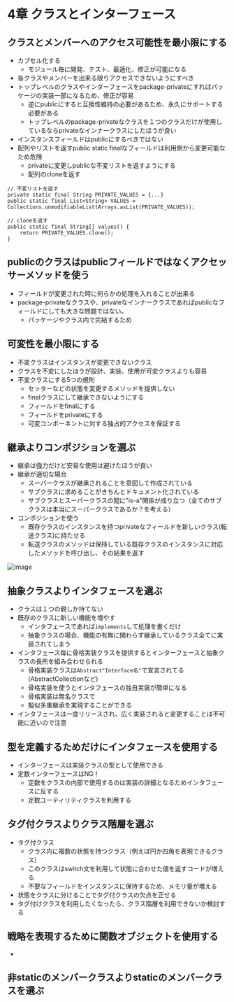 # 4章 クラスとインターフェース
## クラスとメンバーへのアクセス可能性を最小限にする　
* カプセル化する
	* モジュール毎に開発、テスト、最適化、修正が可能になる
* 各クラスやメンバーを出来る限りアクセスできないようにすべき
* トップレベルのクラスやインターフェースをpackage-privateにすればパッケージの実装一部になるため、修正が容易
	* 逆にpublicにすると互換性維持の必要があるため、永久にサポートする必要がある
	* トップレベルのpackage-privateなクラスを１つのクラスだけが使用しているならprivateなインナークラスにしたほうが良い
* インスタンスフィールドはpublicにするべきではない
* 配列やリストを返すpublic static finalなフィールドは利用側から変更可能なため危険
	* privateに変更しpublicな不変リストを返すようにする
	* 配列のcloneを返す
	
```
// 不変リストを返す
private static final String PRIVATE_VALUES = {...}
public static final List<String> VALUES = Collections.unmodifiableList(Arrays.asList(PRIVATE_VALUES));

// cloneを返す
public static final String[] values() {
	return PRIVATE_VALUES.clone();
}
```

## publicのクラスはpublicフィールドではなくアクセッサーメソッドを使う
* フィールドが変更された時に何らかの処理を入れることが出来る
* package-privateなクラスや、privateなインナークラスであればpublicなフィールドにしても大きな問題ではない。
	* パッケージやクラス内で完結するため
	
## 可変性を最小限にする
* 不変クラスはインスタンスが変更できないクラス
* クラスを不変にしたほうが設計、実装、使用が可変クラスよりも容易
* 不変クラスにする5つの規則
	* セッターなどの状態を変更するメソッドを提供しない
	* finalクラスにして継承できないようにする
	* フィールドをfinalにする
	* フィールドをprivateにする
	* 可変コンポーネントに対する独占的アクセスを保証する

## 継承よりコンポジションを選ぶ
* 継承は強力だけど安易な使用は避けたほうが良い
* 継承が適切な場合
	* スーパークラスが継承されることを意図して作成されている
	* サブクラスに求めることがきちんとドキュメント化されている
	* サブクラスとスーパークラスの間に"is-a"関係が成り立つ（全てのサブクラスは本当にスーパークラスであるか？を考える） 
* コンポジションを使う
	* 既存クラスのインスタンスを持つprivateなフィールドを新しいクラス(転送クラス)に持たせる
	* 転送クラスのメソッドは保持している既存クラスのインスタンスに対応したメソッドを呼び出し、その結果を返す	

![image](/Users/tanakatatsuya/Documents/markdown/Chapter4_16.png)

## 抽象クラスよりインタフェースを選ぶ
* クラスは１つの親しか持てない
* 既存のクラスに新しい機能を増やす
	* インタフェースであれば`implements`して処理を書くだけ
	* 抽象クラスの場合、機能の有無に関わらず継承しているクラス全てに実装されてしまう
* インタフェース毎に骨格実装クラスを提供するとインターフェースと抽象クラスの長所を組み合わせられる
	* 骨格実装クラスは`Abstract"Interface名"`で宣言されてる(AbstractCollectionなど)
	* 骨格実装を使うとインタフェースの独自実装が簡単になる
	* 骨格実装は無名クラスで
	* 擬似多重継承を実現することができる
* インタフェースは一度リリースされ、広く実装されると変更することは不可能に近いので注意

## 型を定義するためだけにインタフェースを使用する
* インターフェースは実装クラスの型として使用できる
* 定数インターフェースはNG！
	* 定数をクラスの内部で使用するのは実装の詳細となるためインタフェースに反する
	* 定数ユーティリティクラスを利用する

## タグ付クラスよりクラス階層を選ぶ
* タグ付クラス
	* クラス内に複数の状態を持つクラス（例えば円か四角を表現できるクラス）
	* このクラスはswitch文を利用して状態に合わせた値を返すコードが増える
	* 不要なフィールドをインスタンスに保持するため、メモリ量が増える
* 状態をクラスに分けることでタグ付クラスの欠点を正せる
* タグ付けクラスを利用したくなったら、クラス階層を利用できないか検討する


## 戦略を表現するために関数オブジェクトを使用する
* 

## 非staticのメンバークラスよりstaticのメンバークラスを選ぶ

## 